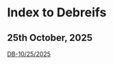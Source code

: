 # Index to Debreifs

## 25th October, 2025

[DB-10/25/2025](https://github.com/blazair/spacerobotics/blob/main/assignments/assignment_1/lawny_ws/README.md)
